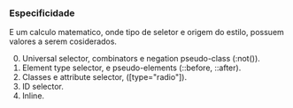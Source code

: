 ### Especificidade 

E um calculo matematico, onde tipo de seletor e origem do estilo, possuem valores a serem 
cosiderados.

0. Universal selector, combinators e negation pseudo-class (:not()).
1. Element type selector, e pseudo-elements (::before, ::after).
10. Classes e attribute selector, ([type="radio"]).
100. ID selector.
1000. Inline. 


